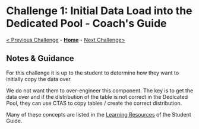 # Challenge 1: Initial Data Load into the Dedicated Pool - Coach's Guide

[< Previous Challenge](Solution-00.md) - **[Home](README.md)** - [Next Challenge>](./Solution-02.md)

## Notes & Guidance
For this challenge it is up to the student to determine how they want to initially copy the data over.

We do not want them to over-engineer this component.  The key is to get the data over and if the distribution of the table is not correct in the Dedicated Pool, they can use CTAS to copy tables / create the correct distribution.

Many of these concepts are listed in the [Learning Resources](../Student/Resources) of the Student Guide.